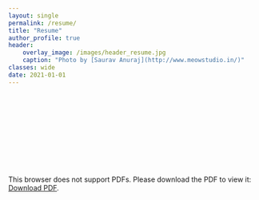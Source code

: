```yaml
---
layout: single
permalink: /resume/
title: "Resume"
author_profile: true
header:
    overlay_image: /images/header_resume.jpg
    caption: "Photo by [Saurav Anuraj](http://www.meowstudio.in/)"
classes: wide
date: 2021-01-01
---
```


<object data="https://vishnu1183.github.io/images/Vishnu_Photo_Resum.pdf" type="application/pdf" width="700px" height="700px">
    <embed src="https://vishnu1183.github.io/images/Vishnu_Photo_Resum.pdf">
        <p>This browser does not support PDFs. Please download the PDF to view it: <a href="https://vishnu1183.github.io/images/Vishnu_Photo_Resum.pdf">Download PDF</a>.</p>
    </embed>
</object>
